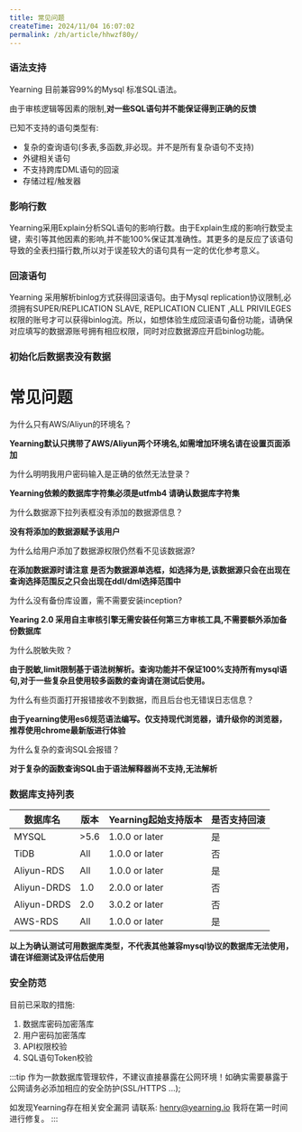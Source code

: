 ```yaml
---
title: 常见问题
createTime: 2024/11/04 16:07:02
permalink: /zh/article/hhwzf80y/
---
```


### 语法支持

Yearning 目前兼容99%的Mysql 标准SQL语法。

由于审核逻辑等因素的限制,**对一些SQL语句并不能保证得到正确的反馈**

已知不支持的语句类型有:

* 复杂的查询语句(多表,多函数,非必现。并不是所有复杂语句不支持)
* 外键相关语句
* 不支持跨库DML语句的回滚
* 存储过程/触发器


### 影响行数

Yearning采用Explain分析SQL语句的影响行数。由于Explain生成的影响行数受主键，索引等其他因素的影响,并不能100%保证其准确性。其更多的是反应了该语句导致的全表扫描行数,所以对于误差较大的语句具有一定的优化参考意义。
### 回滚语句
Yearning 采用解析binlog方式获得回滚语句。由于Mysql replication协议限制,必须拥有SUPER/REPLICATION SLAVE, REPLICATION CLIENT ,ALL PRIVILEGES 权限的账号才可以获得binlog流。所以，如想体验生成回滚语句备份功能，请确保对应填写的数据源账号拥有相应权限，同时对应数据源应开启binlog功能。

### 初始化后数据表没有数据


# 常见问题

  为什么只有AWS/Aliyun的环境名？

  **Yearning默认只携带了AWS/Aliyun两个环境名,如需增加环境名请在设置页面添加**

  为什么明明我用户密码输入是正确的依然无法登录？

  **Yearning依赖的数据库字符集必须是utfmb4 请确认数据库字符集**

  为什么数据源下拉列表框没有添加的数据源信息？

  **没有将添加的数据源赋予该用户**

  为什么给用户添加了数据源权限仍然看不见该数据源?

  **在添加数据源时请注意 是否为数据源单选框，如选择为是,该数据源只会在出现在查询选择范围反之只会出现在ddl/dml选择范围中**

  为什么没有备份库设置，需不需要安装inception?

 **Yearing 2.0 采用自主审核引擎无需安装任何第三方审核工具,不需要额外添加备份数据库** 

  为什么脱敏失败？
  
 **由于脱敏,limit限制基于语法树解析。查询功能并不保证100%支持所有mysql语句,对于一些复杂且使用较多函数的查询请在测试后使用。**

  为什么有些页面打开报错接收不到数据，而且后台也无错误日志信息？

 **由于yearning使用es6规范语法编写。仅支持现代浏览器，请升级你的浏览器，推荐使用chrome最新版进行体验**

  为什么复杂的查询SQL会报错？

  **对于复杂的函数查询SQL由于语法解释器尚不支持,无法解析**


### 数据库支持列表

|  数据库名   | 版本  | Yearning起始支持版本 |  是否支持回滚|
|  ----  | ----  | ----  | ----  |
| MYSQL       | >5.6 | 1.0.0 or later | 是|
| TiDB        | All | 1.0.0 or later|否|
| Aliyun-RDS  | All | 1.0.0 or later|是|
| Aliyun-DRDS | 1.0 | 2.0.0 or later | 否|
| Aliyun-DRDS | 2.0 | 3.0.2 or later | 否|
| AWS-RDS | All | 1.0.0 or later | 是|

**以上为确认测试可用数据库类型，不代表其他兼容mysql协议的数据库无法使用，请在详细测试及评估后使用**

### 安全防范

目前已采取的措施:
1. 数据库密码加密落库
2. 用户密码加密落库
3. API权限校验
4. SQL语句Token校验

:::tip
作为一款数据库管理软件，不建议直接暴露在公网环境！如确实需要暴露于公网请务必添加相应的安全防护(SSL/HTTPS ...);

如发现Yearning存在相关安全漏洞 请联系: henry@yearning.io 我将在第一时间进行修复。
:::